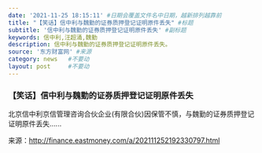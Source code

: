 ```yaml
---
date: '2021-11-25 18:15:11' #日期会覆盖文件名中日期，越新排列越靠前
title: "【笑话】信中利与魏勤的证券质押登记证明原件丢失" #标题
subtitle: '信中利与魏勤的证券质押登记证明原件丢失' #副标题
keywords: 信中利,汪超涌,魏勤
description: 信中利与魏勤的证券质押登记证明原件丢失。
source: '东方财富网' #来源
category: news   #不要动
layout: post     #不要动
---
```


### 【笑话】信中利与魏勤的证券质押登记证明原件丢失

北京信中利京信管理咨询合伙企业(有限合伙)因保管不慎，与魏勤的证券质押登记证明原件丢失......

来源：http://finance.eastmoney.com/a/202111252192330797.html
